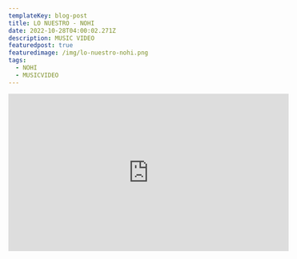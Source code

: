 ```yaml
---
templateKey: blog-post
title: LO NUESTRO - NOHI
date: 2022-10-28T04:00:02.271Z
description: MUSIC VIDEO
featuredpost: true
featuredimage: /img/lo-nuestro-nohi.png
tags:
  - NOHI
  - MUSICVIDEO
---
```

<iframe width="560" height="315" src="https://www.youtube.com/embed/jskOE_hdQ-I" title="YouTube video player" frameborder="0" allow="accelerometer; autoplay; clipboard-write; encrypted-media; gyroscope; picture-in-picture" allowfullscreen></iframe>